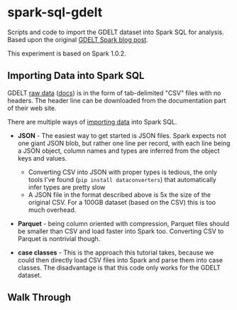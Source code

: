 spark-sql-gdelt
===============

Scripts and code to import the GDELT dataset into Spark SQL for analysis.
Based upon the original [GDELT Spark blog post](http://chrismeserole.com/signals/shark-spark-gdelt-tutorial/).

This experiment is based on Spark 1.0.2.

## Importing Data into Spark SQL

GDELT [raw data](http://data.gdeltproject.org/events/index.html) ([docs](http://gdeltproject.org/data.html#documentation)) is in the form of tab-delimited "CSV" files with no headers.  The header line can be downloaded from the documentation part of their web site.

There are multiple ways of [importing data](http://spark.apache.org/docs/latest/sql-programming-guide.html) into Spark SQL.

* **JSON** - The easiest way to get started is JSON files.  Spark expects not one giant JSON blob, but rather one line per record, with each line being a JSON object, column names and types are inferred from the object keys and values.
    - Converting CSV into JSON with proper types is tedious, the only tools I've found (`pip install dataconverters`) that automatically infer types are pretty slow
    - A JSON file in the format described above is 5x the size of the original CSV.  For a 100GB dataset (based on the CSV) this is too much overhead.

* **Parquet** - being column oriented with compression, Parquet files should be smaller than CSV and load faster into Spark too. Converting CSV to Parquet is nontrivial though.

* **case classes** - This is the approach this tutorial takes, because we could then directly load CSV files into Spark and parse them into case classes.  The disadvantage is that this code only works for the GDELT dataset.

## Walk Through
